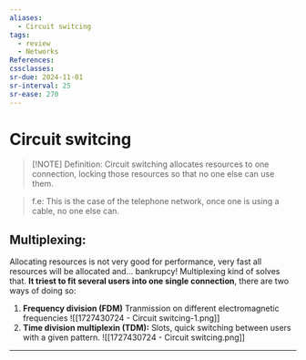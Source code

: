 ```yaml
---
aliases:
  - Circuit switcing
tags:
  - review
  - Networks
References: 
cssclasses:
sr-due: 2024-11-01
sr-interval: 25
sr-ease: 270
---
```

# Circuit switcing

> [!NOTE] Definition: 
> Circuit switching allocates resources to one connection, locking those resources so that no one else can use them. 
> 

> f.e: This is the case of the telephone network, once one is using a cable, no one else can. 

## Multiplexing: 
Allocating resources is not very good for performance, very fast all resources will be allocated and… bankrupcy! Multiplexing kind of solves that. 
**It triest to fit several users into one single connection**, there are two ways of doing so:
1. **Frequency division (FDM)** Tranmission on different electromagnetic frequencies
   ![[1727430724 - Circuit switcing-1.png]]
2. **Time division multiplexin (TDM):** Slots, quick switching between users with a given pattern. 
   ![[1727430724 - Circuit switcing.png]]

***